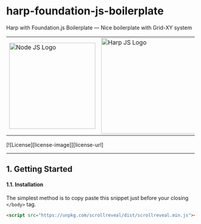 # harp-foundation-js-boilerplate




<p>Harp with Foundation.js Boilerplate — Nice boilerplate with Grid-XY system</p>

<table width="100%">
	<tr>
		<td><img src="https://www.netgains.org/wp-content/uploads/2014/01/node_js.png" width="230" title="Node JS Logo"></td>
		<td><img src="http://sintaxi.com/assets/img/harp-banner.svg" width="256" title="Harp JS Logo"></td>
		<td><img src="https://foundation.zurb.com/assets/img/learn/features/svgs/code-reduction-01.svg" width="256" title="Zurb Foundation Logo"></td>
	</tr>
</table>


[![License][license-image]][license-url]


***

## 1. Getting Started

#### 1.1. Installation

The simplest method is to copy paste this snippet just before your closing `</body>` tag.

```html
<script src="https://unpkg.com/scrollreveal/dist/scrollreveal.min.js"></script>
```
